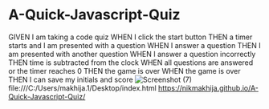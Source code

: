# A-Quick-Javascript-Quiz
GIVEN I am taking a code quiz
WHEN I click the start button
THEN a timer starts and I am presented with a question
WHEN I answer a question
THEN I am presented with another question
WHEN I answer a question incorrectly
THEN time is subtracted from the clock
WHEN all questions are answered or the timer reaches 0
THEN the game is over
WHEN the game is over
THEN I can save my initials and score
![Screenshot (7)](https://user-images.githubusercontent.com/90490335/143791903-0b12d121-f11a-44d2-a95e-3dde0989b8b8.png)
file:///C:/Users/makhija.1/Desktop/index.html
https://nikmakhija.github.io/A-Quick-Javascript-Quiz/
